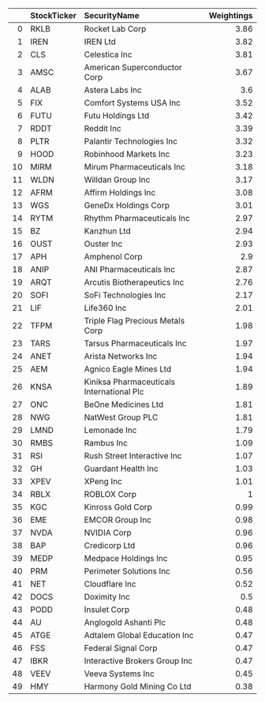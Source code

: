 |    | StockTicker   | SecurityName                              |   Weightings |
|---:|:--------------|:------------------------------------------|-------------:|
|  0 | RKLB          | Rocket Lab Corp                           |         3.86 |
|  1 | IREN          | IREN Ltd                                  |         3.82 |
|  2 | CLS           | Celestica Inc                             |         3.81 |
|  3 | AMSC          | American Superconductor Corp              |         3.67 |
|  4 | ALAB          | Astera Labs Inc                           |         3.6  |
|  5 | FIX           | Comfort Systems USA Inc                   |         3.52 |
|  6 | FUTU          | Futu Holdings Ltd                         |         3.42 |
|  7 | RDDT          | Reddit Inc                                |         3.39 |
|  8 | PLTR          | Palantir Technologies Inc                 |         3.32 |
|  9 | HOOD          | Robinhood Markets Inc                     |         3.23 |
| 10 | MIRM          | Mirum Pharmaceuticals Inc                 |         3.18 |
| 11 | WLDN          | Willdan Group Inc                         |         3.17 |
| 12 | AFRM          | Affirm Holdings Inc                       |         3.08 |
| 13 | WGS           | GeneDx Holdings Corp                      |         3.01 |
| 14 | RYTM          | Rhythm Pharmaceuticals Inc                |         2.97 |
| 15 | BZ            | Kanzhun Ltd                               |         2.94 |
| 16 | OUST          | Ouster Inc                                |         2.93 |
| 17 | APH           | Amphenol Corp                             |         2.9  |
| 18 | ANIP          | ANI Pharmaceuticals Inc                   |         2.87 |
| 19 | ARQT          | Arcutis Biotherapeutics Inc               |         2.76 |
| 20 | SOFI          | SoFi Technologies Inc                     |         2.17 |
| 21 | LIF           | Life360 Inc                               |         2.01 |
| 22 | TFPM          | Triple Flag Precious Metals Corp          |         1.98 |
| 23 | TARS          | Tarsus Pharmaceuticals Inc                |         1.97 |
| 24 | ANET          | Arista Networks Inc                       |         1.94 |
| 25 | AEM           | Agnico Eagle Mines Ltd                    |         1.94 |
| 26 | KNSA          | Kiniksa Pharmaceuticals International Plc |         1.89 |
| 27 | ONC           | BeOne Medicines Ltd                       |         1.81 |
| 28 | NWG           | NatWest Group PLC                         |         1.81 |
| 29 | LMND          | Lemonade Inc                              |         1.79 |
| 30 | RMBS          | Rambus Inc                                |         1.09 |
| 31 | RSI           | Rush Street Interactive Inc               |         1.07 |
| 32 | GH            | Guardant Health Inc                       |         1.03 |
| 33 | XPEV          | XPeng Inc                                 |         1.01 |
| 34 | RBLX          | ROBLOX Corp                               |         1    |
| 35 | KGC           | Kinross Gold Corp                         |         0.99 |
| 36 | EME           | EMCOR Group Inc                           |         0.98 |
| 37 | NVDA          | NVIDIA Corp                               |         0.96 |
| 38 | BAP           | Credicorp Ltd                             |         0.96 |
| 39 | MEDP          | Medpace Holdings Inc                      |         0.95 |
| 40 | PRM           | Perimeter Solutions Inc                   |         0.56 |
| 41 | NET           | Cloudflare Inc                            |         0.52 |
| 42 | DOCS          | Doximity Inc                              |         0.5  |
| 43 | PODD          | Insulet Corp                              |         0.48 |
| 44 | AU            | Anglogold Ashanti Plc                     |         0.48 |
| 45 | ATGE          | Adtalem Global Education Inc              |         0.47 |
| 46 | FSS           | Federal Signal Corp                       |         0.47 |
| 47 | IBKR          | Interactive Brokers Group Inc             |         0.47 |
| 48 | VEEV          | Veeva Systems Inc                         |         0.45 |
| 49 | HMY           | Harmony Gold Mining Co Ltd                |         0.38 |